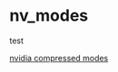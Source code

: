# nv_modes
test

[nvidia compressed modes](https://download.nvidia.com/Windows/43.45/NV_Compress_Modes_Users_Guide_2.1.pdf)



